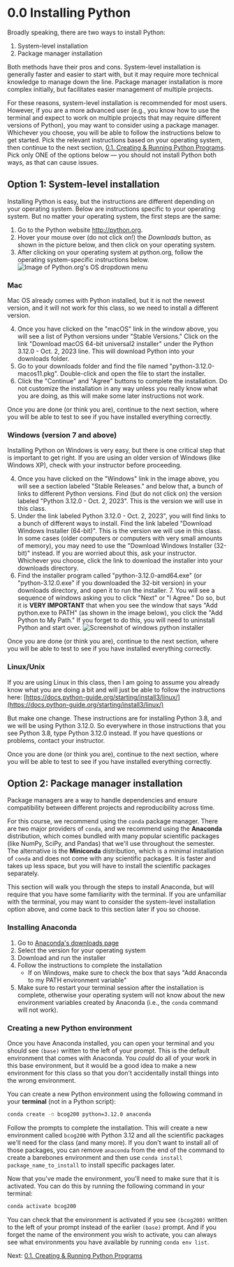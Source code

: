 # 0.0 Installing Python

Broadly speaking, there are two ways to install Python:

1. System-level installation
2. Package manager installation

Both methods have their pros and cons. System-level installation is generally faster and easier to start with, but it
may require more technical knowledge to manage down the line. Package manager installation is more complex initially,
but facilitates easier management of multiple projects.

For these reasons, system-level installation is recommended for most users. However, if you are a more advanced user
(e.g., you know how to use the terminal and expect to work on multiple projects that may require different versions of
Python), you may want to consider using a package manager. Whichever you choose, you will be able to follow the
instructions below to get started. Pick the relevant instructions based on your operating system, then continue to the
next section, [0.1. Creating & Running Python Programs](0.1.%20Creating%20&%20Running%20Python%20Programs.md). Pick only ONE of the options below — you should not install Python both ways, as that can cause issues.

## Option 1: System-level installation

Installing Python is easy, but the instructions are different depending on your operating system. Below are instructions
specific to your operating system. But no matter your operating system, the first steps are the same:

1. Go to the Python website http://python.org.
2. Hover your mouse over (do not click on!) the _Downloads_ button, as shown in the picture below, and then click on
   your operating system.
3. After clicking on your operating system at python.org, follow the operating system-specific instructions below.
   ![Image of Python.org's OS dropdown menu](../images/python_org.png)

### Mac

Mac OS already comes with Python installed, but it is not the newest version, and it will not work for this class, so
we need to install a different version.

4. Once you have clicked on the "macOS" link in the window above, you will see a list of Python versions under "Stable
   Versions." Click on the link "Download macOS 64-bit universal2 installer" under the Python 3.12.0 - Oct. 2, 2023
   line. This will download Python into your downloads folder.
5. Go to your downloads folder and find the file named "python-3.12.0-macos11.pkg". Double-click and open the file
   to start the installer.
6. Click the "Continue" and "Agree" buttons to complete the installation. Do not customize the installation in any way
   unless you really know what you are doing, as this will make some later instructions not work.

Once you are done (or think you are), continue to the next section, where you will be able to test to see if you have
installed everything correctly.

### Windows (version 7 and above)

Installing Python on Windows is very easy, but there is one critical step that is important to get right. If you
are using an older version of Windows (like Windows XP), check with your instructor before proceeding.

4. Once you have clicked on the "Windows" link in the image above, you will see a section labeled "Stable Releases." and
   below that, a bunch of links to different Python versions. Find (but do not click on) the version labeled "Python
   3.12.0 - Oct. 2, 2023". This is the version we will use in this class.
5. Under the link labeled Python 3.12.0 - Oct. 2, 2023", you will find links to a bunch of different ways to install.
   Find the link labeled "Download Windows Installer (64-bit)". This is the version we will use in this class. In some
   cases (older computers or computers with very small amounts of memory), you may need to use the "Download Windows
   Installer (32-bit)" instead. If you are worried about this, ask your instructor. Whichever you choose, click the link
   to download the installer into your downloads directory.
6. Find the installer program called "python-3.12.0-amd64.exe" (or "python-3.12.0.exe" if you downloaded the 32-bit
   version) in your downloads directory, and open it to run the installer. 7. You will see a sequence of windows asking
   you to click "Next" or "I Agree." Do so, but it is **VERY IMPORTANT** that when you see the window that says "Add
   python.exe to PATH" (as shown in the image below), you click the "Add Python to My Path." If you forget to do this,
   you will need to uninstall Python and start over.
   ![Screenshot of windows python installer](../images/windows_install.png)

Once you are done (or think you are), continue to the next section, where you will be able to test to see if you have
installed everything correctly.

### Linux/Unix

If you are using Linux in this class, then I am going to assume you already know what you are doing a bit and will just
be able to follow the instructions here:
[https://docs.python-guide.org/starting/install3/linux/](https://docs.python-guide.org/starting/install3/linux/)

But make one change. These instructions are for installing Python 3.8, and we will be using Python 3.12.0. So
everywhere in those instructions that you see Python 3.8, type Python 3.12.0 instead. If you have questions or
problems, contact your instructor.

Once you are done (or think you are), continue to the next section, where you will be able to test to see if you have
installed everything correctly.

## Option 2: Package manager installation

Package managers are a way to handle dependencies and ensure compatibility between different projects and reproducibility across time.

For this course, we recommend using the `conda` package manager. There are two major providers of `conda`, and we
recommend using the **Anaconda** distribution, which comes bundled with many popular scientific packages (like NumPy,
SciPy, and Pandas) that we'll use throughout the semester. The alternative is the **Miniconda** distribution, which is a
minimal installation of `conda` and does not come with any scientific packages. It is faster and takes up less space,
but you will have to install the scientific packages separately.

This section will walk you through the steps to install Anaconda, but will require that you have some familiarity with
the terminal. If you are unfamiliar with the terminal, you may want to consider the system-level installation option
above, and come back to this section later if you so choose.

### Installing Anaconda

1. Go to [Anaconda's downloads page](https://www.anaconda.com/download/success)
2. Select the version for your operating system
3. Download and run the installer
4. Follow the instructions to complete the installation
   - If on Windows, make sure to check the box that says "Add Anaconda to my PATH environment variable"
5. Make sure to restart your terminal session after the installation is complete, otherwise your operating system will
   not know about the new environment variables created by Anaconda (i.e., the `conda` command will not work).

### Creating a new Python environment

Once you have Anaconda installed, you can open your terminal and you should see `(base)` written to the left of your
prompt. This is the default environment that comes with Anaconda. You _could_ do all of your work in this base
environment, but it would be a good idea to make a new environment for this class so that you don't accidentally install
things into the wrong environment.

You can create a new Python environment using the following command in your **terminal** (not in a Python script):

```bash
conda create -n bcog200 python=3.12.0 anaconda
```

Follow the prompts to complete the installation. This will create a new environment called `bcog200` with Python 3.12
and all the scientific packages we'll need for the class (and many more). If you don't want to install all of those
packages, you can remove `anaconda` from the end of the command to create a barebones environment and then use
`conda install package_name_to_install` to install specific packages later.

Now that you've made the environment, you'll need to make sure that it is activated. You can do this by running the
following command in your terminal:

```bash
conda activate bcog200
```

You can check that the environment is activated if you see `(bcog200)` written to the left of your prompt instead of the
earlier `(base)` prompt. And if you forget the name of the environment you wish to activate, you can always see what
environments you have available by running `conda env list`.

Next: [0.1. Creating & Running Python Programs](0.1.%20Creating%20&%20Running%20Python%20Programs.md)
